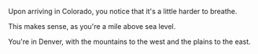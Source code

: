 Upon arriving in Colorado, you notice that it's a little harder to breathe.

This makes sense, as you're a mile above sea level.

You're in Denver, with the mountains to the west and the plains to the east.